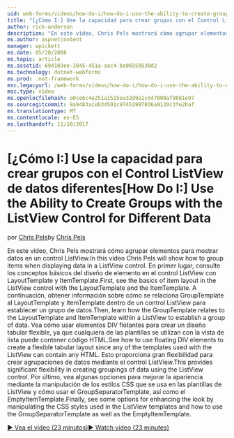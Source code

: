 ```yaml
---
uid: web-forms/videos/how-do-i/how-do-i-use-the-ability-to-create-groups-with-the-listview-control-for-different-data
title: "[¿Cómo I:] Use la capacidad para crear grupos con el Control ListView para diferentes datos | Documentos de Microsoft"
author: rick-anderson
description: "En este vídeo, Chris Pels mostrará cómo agrupar elementos para mostrar datos en un control ListView. En primer lugar, consulte los conceptos básicos del diseño de elemento en el control ListView fuente..."
ms.author: aspnetcontent
manager: wpickett
ms.date: 05/20/2008
ms.topic: article
ms.assetid: 694103ee-3845-451a-aac4-be06559530d2
ms.technology: dotnet-webforms
ms.prod: .net-framework
msc.legacyurl: /web-forms/videos/how-do-i/how-do-i-use-the-ability-to-create-groups-with-the-listview-control-for-different-data
msc.type: video
ms.openlocfilehash: a0ce6c4e251a1515ea32d9a1cd47000af9881e97
ms.sourcegitcommit: 9a9483aceb34591c97451997036a9120c3fe2baf
ms.translationtype: MT
ms.contentlocale: es-ES
ms.lasthandoff: 11/10/2017
---
```

<a name="how-do-i-use-the-ability-to-create-groups-with-the-listview-control-for-different-data"></a><span data-ttu-id="5a705-104">[¿Cómo I:] Use la capacidad para crear grupos con el Control ListView de datos diferentes</span><span class="sxs-lookup"><span data-stu-id="5a705-104">[How Do I:] Use the Ability to Create Groups with the ListView Control for Different Data</span></span>
====================
<span data-ttu-id="5a705-105">por [Chris Pels](https://twitter.com/chrispels)</span><span class="sxs-lookup"><span data-stu-id="5a705-105">by [Chris Pels](https://twitter.com/chrispels)</span></span>

<span data-ttu-id="5a705-106">En este vídeo, Chris Pels mostrará cómo agrupar elementos para mostrar datos en un control ListView.</span><span class="sxs-lookup"><span data-stu-id="5a705-106">In this video Chris Pels will show how to group items when displaying data in a ListView control.</span></span> <span data-ttu-id="5a705-107">En primer lugar, consulte los conceptos básicos del diseño de elemento en el control ListView con LayoutTemplate y ItemTemplate.</span><span class="sxs-lookup"><span data-stu-id="5a705-107">First, see the basics of item layout in the ListView control with the LayoutTemplate and the ItemTemplate.</span></span> <span data-ttu-id="5a705-108">A continuación, obtener información sobre cómo se relaciona GroupTemplate al LayoutTemplate y ItemTemplate dentro de un control ListView para establecer un grupo de datos.</span><span class="sxs-lookup"><span data-stu-id="5a705-108">Then, learn how the GroupTemplate relates to the LayoutTemplate and ItemTemplate within a ListView to establish a group of data.</span></span> <span data-ttu-id="5a705-109">Vea cómo usar elementos DIV flotantes para crear un diseño tabular flexible, ya que cualquiera de las plantillas se utilizan con la vista de lista puede contener código HTML.</span><span class="sxs-lookup"><span data-stu-id="5a705-109">See how to use floating DIV elements to create a flexible tabular layout since any of the templates used with the ListView can contain any HTML.</span></span> <span data-ttu-id="5a705-110">Esto proporciona gran flexibilidad para crear agrupaciones de datos mediante el control ListView.</span><span class="sxs-lookup"><span data-stu-id="5a705-110">This provides significant flexibility in creating groupings of data using the ListView control.</span></span> <span data-ttu-id="5a705-111">Por último, vea algunas opciones para mejorar la apariencia mediante la manipulación de los estilos CSS que se usa en las plantillas de ListView y cómo usar el GroupSeparatorTemplate, así como el EmptyItemTemplate.</span><span class="sxs-lookup"><span data-stu-id="5a705-111">Finally, see some options for enhancing the look by manipulating the CSS styles used in the ListView templates and how to use the GroupSeparatorTemplate as well as the EmptyItemTemplate.</span></span>

[<span data-ttu-id="5a705-112">&#9654; Vea el vídeo (23 minutos)</span><span class="sxs-lookup"><span data-stu-id="5a705-112">&#9654; Watch video (23 minutes)</span></span>](https://channel9.msdn.com/Blogs/ASP-NET-Site-Videos/how-do-i-use-the-ability-to-create-groups-with-the-listview-control-for-different-data)
